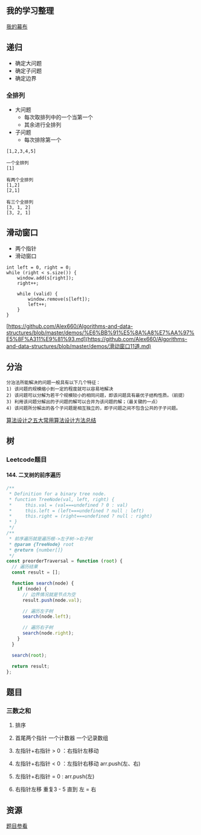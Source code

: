 

## 我的学习整理

[我的幕布](https://share.mubu.com/doc/1rY45-19b8_)



## 递归

- 确定大问题
- 确定子问题
- 确定边界



### 全排列

- 大问题
  - 每次取排列中的一个当第一个
  - 其余进行全排列
- 子问题
  - 每次排除第一个

```
[1,2,3,4,5]

一个全排列
[1]

有两个全排列
[1,2]
[2,1]

有三个全排列
[3, 1, 2]
[3, 2, 1]
```



## 滑动窗口

- 两个指针
- 滑动窗口

```
int left = 0, right = 0;
while (right < s.size()) {
    window.add(s[right]);
    right++;
    
    while (valid) {
        window.remove(s[left]);
        left++;
    }
}
```

[https://github.com/Alex660/Algorithms-and-data-structures/blob/master/demos/%E6%BB%91%E5%8A%A8%E7%AA%97%E5%8F%A311%E9%81%93.md](https://github.com/Alex660/Algorithms-and-data-structures/blob/master/demos/滑动窗口11道.md)



## 分治

```
分治法所能解决的问题一般具有以下几个特征：
1) 该问题的规模缩小到一定的程度就可以容易地解决
2) 该问题可以分解为若干个规模较小的相同问题，即该问题具有最优子结构性质。（前提）
3) 利用该问题分解出的子问题的解可以合并为该问题的解；（最关键的一点）
4) 该问题所分解出的各个子问题是相互独立的，即子问题之间不包含公共的子子问题。
```

[算法设计之五大常用算法设计方法总结](https://blog.csdn.net/zolalad/article/details/11393915)



## 树

### Leetcode题目

#### 144. 二叉树的前序遍历

```js
/**
 * Definition for a binary tree node.
 * function TreeNode(val, left, right) {
 *     this.val = (val===undefined ? 0 : val)
 *     this.left = (left===undefined ? null : left)
 *     this.right = (right===undefined ? null : right)
 * }
 */
/**
 * 前序遍历就是遍历根->左子树->右子树
 * @param {TreeNode} root
 * @return {number[]}
 */
const preorderTraversal = function (root) {
  // 遍历结果
  const result = [];

  function search(node) {
    if (node) {
      // 边界情况就是节点为空
      result.push(node.val);

      // 遍历左子树
      search(node.left);

      // 遍历右子树
      search(node.right);
    }
  }

  search(root);

  return result;
};
```









## 题目

### 三数之和

1. 排序

2. 首尾两个指针 一个计数器 一个记录数组
3. 左指针+右指针 > 0 ：右指针左移动
4. 左指针+右指针 < 0 ：左指针右移动 arr.push(左、右)
5. 左指针+右指针 = 0 :   arr.push(左)
6. 右指针左移 重复3 - 5 直到 左 = 右







## 资源

[题目参看](https://github.com/SASUKE40/leetcode)

